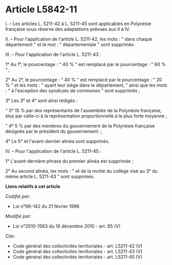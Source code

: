 # Article L5842-11

I. – Les articles L. 5211-42 à L. 5211-45 sont applicables en Polynésie française sous réserve des adaptations prévues aux II
à IV.

II. – Pour l'application de l'article L. 5211-42, les mots : " dans chaque département " et le mot : " départementale " sont
supprimés.

III. – Pour l'application de l'article L. 5211-43 :

1° Au 1°, le pourcentage : " 40 % ” est remplacé par le pourcentage : " 60 % ” ;

2° Au 2°, le pourcentage : " 40 % ” est remplacé par le pourcentage : " 20 % ” et les mots : " ayant leur siège dans le
département, ” ainsi que les mots : " à l'exception des syndicats de communes ” sont supprimés ;

3° Les 3° et 4° sont ainsi rédigés :

" 3° 15 % par des représentants de l'assemblée de la Polynésie française, élus par celle-ci à la représentation
proportionnelle à la plus forte moyenne ;

" 4° 5 % par des membres du gouvernement de la Polynésie française désignés par le président du gouvernement. ;

4° Le 5° et l'avant-dernier alinéa sont supprimés.

IV. – Pour l'application de l'article L. 5211-45 :

1° L'avant-dernière phrase du premier alinéa est supprimée ;

2° Au second alinéa, les mots : " et de la moitié du collège visé au 3° du même article L. 5211-43 ” sont supprimés.

**Liens relatifs à cet article**

_Codifié par_:

  - Loi n°96-142 du 21 février 1996

_Modifié par_:

  - Loi n°2010-1563 du 16 décembre 2010 - art. 85 (V)

_Cite_:

  - Code général des collectivités territoriales - art. L5211-42 (V)
  - Code général des collectivités territoriales - art. L5211-43 (V)
  - Code général des collectivités territoriales - art. L5211-45 (V)
